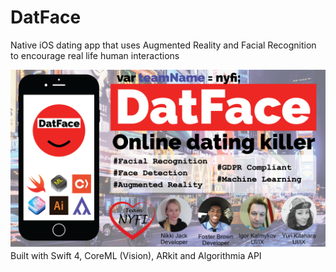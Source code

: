 # DatFace
Native iOS dating app that uses Augmented Reality and Facial Recognition to encourage real life human interactions

![presentattion pic](https://raw.githubusercontent.com/brownfosman5000/DatFace/master/Presentation.png)
Built with Swift 4, CoreML (Vision), ARkit and Algorithmia API
